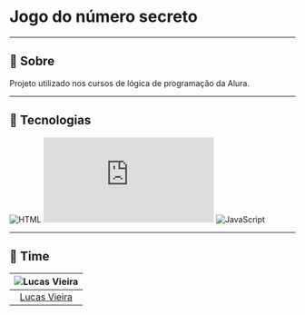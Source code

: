 # Jogo do número secreto

---

## 📝 Sobre

Projeto utilizado nos cursos de lógica de programação da Alura.

---

## 🚀 Tecnologias

![HTML](https://img.shields.io/badge/-HTML-22223b?style=for-the-badge&logo=html5)
![CSS](https://cdn.jsdelivr.net/gh/devicons/devicon@latest/devicon.min.css)
![JavaScript](https://img.shields.io/badge/-JavaScript-22223b?style=for-the-badge&logo=javascript)

---

## 👥 Time

| ![Lucas Vieira](https://avatars.githubusercontent.com/u/58722041?v=4) |
| :---: |
| [Lucas Vieira](https://github.com/lucas-kiozy)             |
